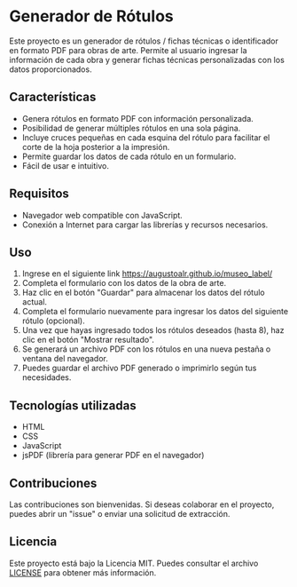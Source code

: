 # Generador de Rótulos

Este proyecto es un generador de rótulos / fichas técnicas o identificador en formato PDF para obras de arte. 
Permite al usuario ingresar la información de cada obra y generar fichas técnicas personalizadas con los datos proporcionados.

## Características

- Genera rótulos en formato PDF con información personalizada.
- Posibilidad de generar múltiples rótulos en una sola página.
- Incluye cruces pequeñas en cada esquina del rótulo para facilitar el corte de la hoja posterior a la impresión. 
- Permite guardar los datos de cada rótulo en un formulario.
- Fácil de usar e intuitivo.

## Requisitos

- Navegador web compatible con JavaScript.
- Conexión a Internet para cargar las librerías y recursos necesarios.

## Uso

1. Ingrese en el siguiente link https://augustoalr.github.io/museo_label/
2. Completa el formulario con los datos de la obra de arte.
3. Haz clic en el botón "Guardar" para almacenar los datos del rótulo actual.
4. Completa el formulario nuevamente para ingresar los datos del siguiente rótulo (opcional).
5. Una vez que hayas ingresado todos los rótulos deseados (hasta 8), haz clic en el botón "Mostrar resultado".
6. Se generará un archivo PDF con los rótulos en una nueva pestaña o ventana del navegador.
7. Puedes guardar el archivo PDF generado o imprimirlo según tus necesidades.

## Tecnologías utilizadas

- HTML
- CSS
- JavaScript
- jsPDF (librería para generar PDF en el navegador)

## Contribuciones

Las contribuciones son bienvenidas. Si deseas colaborar en el proyecto, puedes abrir un "issue" o enviar una solicitud de extracción.

## Licencia

Este proyecto está bajo la Licencia MIT. Puedes consultar el archivo [LICENSE](LICENSE) para obtener más información.

